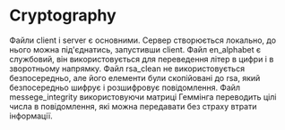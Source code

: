 # Cryptography
Файли client і server є основними. Сервер створюється локально, до нього можна під'єднатись, запустивши client.
Файл en_alphabet є службовий, він використовується для переведення літер в цифри і в зворотньому напрямку.
Файл rsa_clean не використовується безпосередньо, але його елементи були скопійовані до rsa, який безпосередньо шифрує і розшифровує повідомлення.
Файл messege_integrity використовуючи матриці Геммінга переводить цілі числа в повідомлення, які можна передавати без страху втрати інформації.
